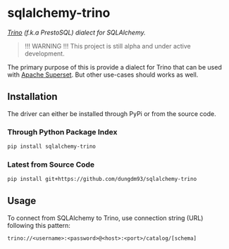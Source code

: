 sqlalchemy-trino
================
_[Trino](https://trino.io/) (f.k.a PrestoSQL) dialect for SQLAlchemy._

> !!! WARNING !!! This project is still alpha and under active development.

The primary purpose of this is provide a dialect for Trino that can be used with [Apache Superset](https://superset.apache.org/).
But other use-cases should works as well.

## Installation
The driver can either be installed through PyPi or from the source code.
### Through Python Package Index
```bash
pip install sqlalchemy-trino
```

### Latest from Source Code
```bash
pip install git+https://github.com/dungdm93/sqlalchemy-trino
```

## Usage
To connect from SQLAlchemy to Trino, use connection string (URL) following this pattern:
```
trino://<username>:<password>@<host>:<port>/catalog/[schema]
```

